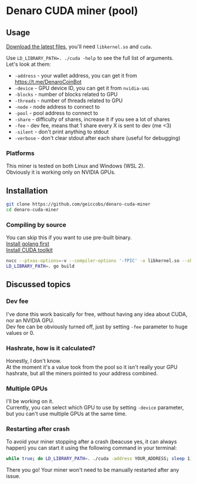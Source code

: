 # Denaro CUDA miner (pool)
## Usage

[Download the latest files](https://github.com/geiccobs/denaro-cuda-miner/releases/latest), you'll need `libkernel.so` and `cuda`.

Use `LD_LIBRARY_PATH=. ./cuda -help` to see the full list of arguments.  
Let's look at them:
- `-address` - your wallet address, you can get it from https://t.me/DenaroCoinBot
- `-device` - GPU device ID, you can get it from `nvidia-smi`
- `-blocks` - number of blocks related to GPU
- `-threads` - number of threads related to GPU
- `-node` - node address to connect to
- `-pool` - pool address to connect to
- `-share` - difficulty of shares, increase it if you see a lot of shares
- `-fee` - dev fee, means that 1 share every X is sent to dev (me <3)
- `-silent` - don't print anything to stdout  
- `-verbose` - don't clear stdout after each share (useful for debugging)

### Platforms
This miner is tested on both Linux and Windows (WSL 2).  
Obviously it is working only on NVIDIA GPUs.

## Installation

```bash
git clone https://github.com/geiccobs/denaro-cuda-miner
cd denaro-cuda-miner
```

### Compiling by source

You can skip this if you want to use pre-built binary.  
[Install golang first](https://go.dev/doc/install)  
[Install CUDA toolkit](https://developer.nvidia.com/cuda-downloads)
```bash
nvcc --ptxas-options=-v --compiler-options '-fPIC' -o libkernel.so --shared kernel.cu
LD_LIBRARY_PATH=. go build
```


## Discussed topics
### Dev fee
I've done this work basically for free, without having any idea about CUDA, nor an NVIDIA GPU.  
Dev fee can be obviously turned off, just by setting `-fee` parameter to huge values or 0.

### Hashrate, how is it calculated?
Honestly, I don't know.  
At the moment it's a value took from the pool so it isn't really your GPU hashrate, but all the miners pointed to your address combined.

### Multiple GPUs
I'll be working on it.  
Currently, you can select which GPU to use by setting `-device` parameter, but you can't use multiple GPUs at the same time.

### Restarting after crash
To avoid your miner stopping after a crash (beacuse yes, it can always happen) you can start it using the following command in your terminal:
```bash
while true; do LD_LIBRARY_PATH=. ./cuda -address YOUR_ADDRESS; sleep 1; done
```
There you go! Your miner won't need to be manually restarted after any issue.
